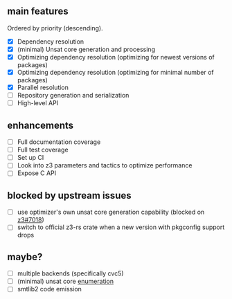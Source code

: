 ## main features

Ordered by priority (descending).

- [x] Dependency resolution
- [x] (minimal) Unsat core generation and processing
- [x] Optimizing dependency resolution (optimizing for newest versions of packages)
- [x] Optimizing dependency resolution (optimizing for minimal number of packages)
- [x] Parallel resolution
- [ ] Repository generation and serialization
- [ ] High-level API

## enhancements

- [ ] Full documentation coverage
- [ ] Full test coverage
- [ ] Set up CI
- [ ] Look into z3 parameters and tactics to optimize performance
- [ ] Expose C API

## blocked by upstream issues

- [ ] use optimizer's own unsat core generation capability (blocked on [z3#7018](https://github.com/Z3Prover/z3/issues/7018))
- [ ] switch to official z3-rs crate when a new version with pkgconfig support drops

## maybe?

- [ ] multiple backends (specifically cvc5)
- [ ] (minimal) unsat core [enumeration](https://microsoft.github.io/z3guide/programming/Example%20Programs/Cores%20and%20Satisfying%20Subsets/)
- [ ] smtlib2 code emission
